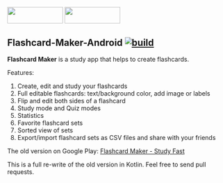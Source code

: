 [<img src="https://github.com/AbduazizKayumov/Flashcard-Maker-Android/blob/master/art/get.png" width="128" height="37.6">](https://play.google.com/store/apps/details?id=com.piapps.flashcardpro)
[<img src="https://github.com/AbduazizKayumov/Flashcard-Maker-Android/blob/master/art/IzzyOnDroid.png" width="128" height="37.6">](https://apt.izzysoft.de/fdroid/index/apk/com.piapps.flashcardpro)

## Flashcard-Maker-Android  [![build](https://github.com/AbduazizKayumov/Flashcard-Maker-Android/workflows/build/badge.svg)](https://github.com/AbduazizKayumov/Flashcard-Maker-Android/actions)

**Flashcard Maker** is a study app that helps to create flashcards.

Features:
1. Create, edit and study your flashcards
2. Full editable flashcards: text/background color, add image or labels
3. Flip and edit both sides of a flashcard
4. Study mode and Quiz modes
5. Statistics
6. Favorite flashcard sets
7. Sorted view of sets
8. Export/import flashcard sets as CSV files and share with your friends

The old version on Google Play:
[Flashcard Maker - Study Fast](https://play.google.com/store/apps/details?id=com.piapps.flashcard)

This is a full re-write of the old version in Kotlin.
Feel free to send pull requests.
